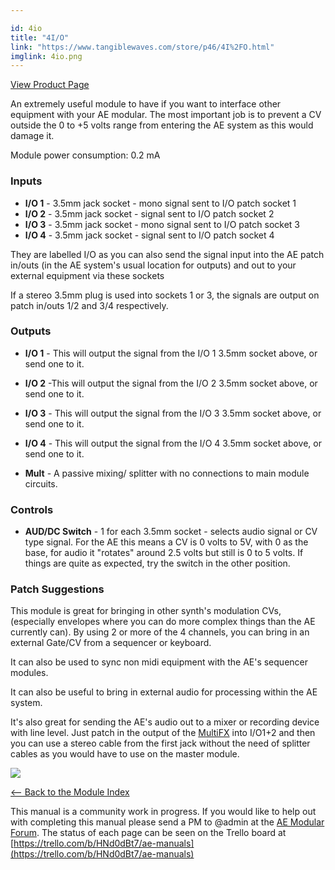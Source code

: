```yaml
---

id: 4io
title: "4I/O"
link: "https://www.tangiblewaves.com/store/p46/4I%2FO.html"
imglink: 4io.png
---
```



[View Product Page](https://www.tangiblewaves.com/store/p46/4I%2FO.html)

An extremely useful module to have if you want to interface other equipment with your AE modular. The most important job is to prevent a CV outside the 0 to +5 volts range from entering the AE system as this would damage it.

Module power consumption: 0.2 mA

### Inputs

*   **I/O 1** - 3.5mm jack socket - mono signal sent to I/O patch socket 1
*   **I/O 2** - 3.5mm jack socket - signal sent to I/O patch socket 2
*   **I/O 3** - 3.5mm jack socket - mono signal sent to I/O patch socket 3
*   **I/O 4** - 3.5mm jack socket - signal sent to I/O patch socket 4

They are labelled I/O as you can also send the signal input into the AE patch in/outs (in the AE system's usual location for outputs) and out to your external equipment via these sockets

If a stereo 3.5mm plug is used into sockets 1 or 3, the signals are output on patch in/outs 1/2 and 3/4 respectively.

### Outputs

*   **I/O 1** - This will output the signal from the I/O 1 3.5mm socket above, or send one to it.
*   **I/O 2** -This will output the signal from the I/O 2 3.5mm socket above, or send one to it.
*   **I/O 3** - This will output the signal from the I/O 3 3.5mm socket above, or send one to it.
*   **I/O 4** - This will output the signal from the I/O 4 3.5mm socket above, or send one to it.
    
*   **Mult** - A passive mixing/ splitter with no connections to main module circuits.

### Controls

*   **AUD/DC Switch** - 1 for each 3.5mm socket - selects audio signal or CV type signal. For the AE this means a CV is 0 volts to 5V, with 0 as the base, for audio it "rotates" around 2.5 volts but still is 0 to 5 volts. If things are quite as expected, try the switch in the other position.

### Patch Suggestions

This module is great for bringing in other synth's modulation CVs, (especially envelopes where you can do more complex things than the AE currently can). By using 2 or more of the 4 channels, you can bring in an external Gate/CV from a sequencer or keyboard.

It can also be used to sync non midi equipment with the AE's sequencer modules.

It can also be useful to bring in external audio for processing within the AE system.

It's also great for sending the AE's audio out to a mixer or recording device with line level. Just patch in the output of the [MultiFX](https://wiki.aemodular.com/pmwiki.php/AeManual/MULTIFX) into I/O1+2 and then you can use a stereo cable from the first jack without the need of splitter cables as you would have to use on the master module.

[![](/images/th00---4io.png.jpg)](https://wiki.aemodular.com/uploads/AeManual/4IO/4io.png "4io")

[<-- Back to the Module Index](https://wiki.aemodular.com/pmwiki.php/AeManual/Modules)

This manual is a community work in progress. If you would like to help out with completing this manual please send a PM to @admin at the [AE Modular Forum](http://forum.aemodular.com). The status of each page can be seen on the Trello board at [https://trello.com/b/HNd0dBt7/ae-manuals](https://trello.com/b/HNd0dBt7/ae-manuals)